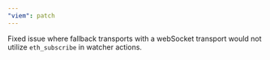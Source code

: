 ```yaml
---
"viem": patch
---
```


Fixed issue where fallback transports with a webSocket transport would not utilize `eth_subscribe` in watcher actions.
